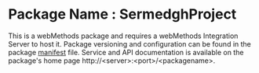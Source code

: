 # Package Name : SermedghProject
This is a webMethods package and requires a webMethods Integration Server to host it. Package versioning and configuration can be found in the package [manifest](./SermedghProject/manifest.v3) file. Service and API documentation is available on the package's home page http://&lt;server&gt;:&lt;port&gt;/&lt;packagename>.